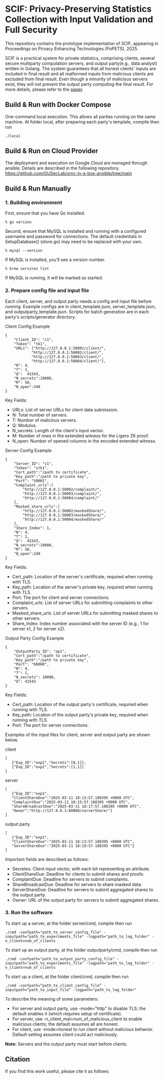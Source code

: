 # SCIF: Privacy-Preserving Statistics Collection with Input Validation and Full Security
This repository contains the prototype implementation of SCIF, appearing in Proceedings on Privacy Enhancing Technologies (PoPETS), 2025.

SCIF is a practical system for private statistics,  comprising clients, several secure multiparty computation servers, and output party(e.g., data analyst) written in Golang. The system guarantees that all honest clients' inputs are included in final result and all malformed inputs from malicious clients are excluded from final result. Even though a minority of malicious servers exist, they will not prevent the output party computing the final result. For more details, please refer to the [paper](https://eprint.iacr.org/2024/1821).

## Build & Run with Docker Compose
One-command local execution. This allows all parties running on the same machine.
At folder local, after preparing each party's template, compile then run
```
./local
```

## Build & Run on Cloud Provider
The deployment and execution on Google Cloud are managed through ansible. Details are described in the following repository.
https://github.com/GUSecLab/smc-in-a-box-ansible/tree/main

## Build & Run Manually
### 1. Building environment
   
   First, ensure that you have Go installed. 

   ```
   % go version
   ```
   
   Second, ensure that MySQL is installed and running with a configured username and password for connections. The default credentials in SetupDatabase() (store.go) may need to be replaced with your own.

   ```
   % mysql --version 
   ```

   If MySQL is installed, you’ll see a version number.

   ```
   % brew services list
   ```

   If MySQL is running, it will be marked as started.
   
### 2. Prepare config file and input file
   
Each client, server, and output party needs a config and input file before running. Example configs are in client_template.json, server_template.json, and outputparty_template.json. Scripts for batch generation are in each party's scripts/generator directory.

Client Config Example
```
{
    "Client_ID": "c1",
    "Token": "tk1",
    "URLs": ["http://127.0.0.1:50001/client/", 
            "http://127.0.0.1:50002/client/", 
            "http://127.0.0.1:50003/client/", 
            "http://127.0.0.1:50004/client/"], 
    "N": 4,  
    "T": 1,  
    "Q":  41543, 
    "N_secrets":10000, 
    "M": 50, 
    "N_open":240 
}
```

Key Fields:

- URLs: List of server URLs for client data submission.
- N: Total number of servers.
- T: Number of malicious servers.
- Q: Modulus.
- N_secrets: Length of the client's input vector.
- M: Number of rows in the extended witness for the Ligero ZK proof.
- N_open: Number of opened columns in the encoded extended witness.

Server Config Example
```
{
    "Server_ID": "s1",
    "Token": "stk1",
    "Cert_path":"/path to certificate", 
    "Key_path":"/path to private key",  
    "Port": "50001", 
    "Complaint_urls":[
        "http://127.0.0.1:50002/complaint/", 
        "http://127.0.0.1:50003/complaint/", 
        "http://127.0.0.1:50004/complaint/"  
    ],
    "Masked_share_urls":[
        "http://127.0.0.1:50002/maskedShare/", 
        "http://127.0.0.1:50003/maskedShare/", 
        "http://127.0.0.1:50004/maskedShare/"  
    ],
    "Share_Index": 1, 
    "N": 4, 
    "T": 1, 
    "Q":  41543, 
    "N_secrets":10000,
    "M": 50,  
    "N_open":240
}
```

Key Fields:

- Cert_path: Location of the server's certificate, required when running with TLS.
- Key_path: Location of the server's private key, required when running with TLS.
- Port: The port for client and server connections.
- Complaint_urls: List of server URLs for submitting complaints to other servers.
- Masked_share_urls: List of server URLs for submitting masked shares to other servers.
- Share_Index: Index number associated with the server ID (e.g., 1 for server s1, 2 for server s2).

Output Party Config Example 
```
{
    "OutputParty_ID": "op1",
    "Cert_path":"/path to certificate",
    "Key_path":"/path to private key",
    "Port": "60000",
    "N": 4,
    "T": 1,
    "N_secrets": 10000,
    "Q": 41543
}
```
Key Fields:

- Cert_path: Location of the output party's certificate, required when running with TLS.
- Key_path: Location of the output party's private key, required when running with TLS.
- Port: The port for server connections.


Examples of the input files for client, server and output party are shown below.

client
```
[
   {"Exp_ID":"exp1","Secrets":[0,1]},
   {"Exp_ID":"exp2","Secrets":[1,1]}
]
```

server
```
[
   {"Exp_ID":"exp1",
   "ClientShareDue":"2025-03-11 18:13:57.188395 +0000 UTC",  
   "ComplaintDue":"2025-03-11 18:15:57.188395 +0000 UTC", 
   "ShareBroadcastDue":"2025-03-11 18:17:57.188395 +0000 UTC", 
   "Owner":"http://127.0.0.1:60000/serverShare/"}
]
```

output party
```
[
   {"Exp_ID":"exp1",
   "ClientShareDue":"2025-03-11 18:13:57.188395 +0000 UTC",
   "ServerShareDue":"2025-03-11 18:19:57.188395 +0000 UTC"} 
]
```

Important fields are described as follows:

- Secretes: Client input vector, with each bit representing an attribute.
- ClientShareDue: Deadline for clients to submit shares and proofs.
- ComplaintDue: Deadline for servers to submit complaints.
- ShareBroadcastDue: Deadline for servers to share masked data.
- ServerShareDue: Deadline for servers to submit aggregated shares to the output party.
- Owner: URL of the output party for servers to submit aggregated shares.

### 3. Run the software
   
To start up a server, at the folder server/cmd, compile then run
```
./cmd -confpath="path_to_server_config_file" -inputpath="path_to_experiments_file" -logpath="path_to_log_folder" -n_client=num_of_clients
```

To start up an output party, at the folder outputparty/cmd, compile then run
```
./cmd -confpath="path_to_output_party_config_file" -inputpath="path_to_experiments_file" -logpath="path_to_log_folder" -n_client=num_of_clients
```

To start up a client, at the folder client/cmd, compile then run
```
./cmd -confpath=“path_to_client_config_file” -inputpath=“path_to_input_file” -logpath="path_to_log_folder"
``` 

To describe the meaning of some parameters:
- For server and output party, use -mode="http" to disable TLS; the default enables it (which requires setup of certificate).
- For server, use -n_client_mal=num_of_malicious_client to enable malicious clients; the default assumes all are honest.
- For client, use -mode=honest to run client without malicious behavior. Default setting assumes client could act maliciously.
   
 **Note:** Servers and the output party must start before clients.


## Citation
If you find this work useful, please cite it as follows:




  
